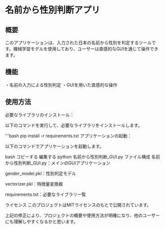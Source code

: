 # 名前から性別判断アプリ
## 概要
このアプリケーションは、入力された日本の名前から性別を判定するツールです。機械学習モデルを使用しており、ユーザーは直感的なGUIを通じて操作できます。​

## 機能
・名前の入力による性別判定​
・GUIを用いた直感的な操作​

## 使用方法
必要なライブラリのインストール：

以下のコマンドを実行して、必要なライブラリをインストールします。

'''bash
pip install -r requirements.txt
アプリケーションの起動：

以下のコマンドでアプリケーションを起動します。

bash
コピーする
編集する
python 名前から性別判断_GUI.py
ファイル構成
名前から性別判断_GUI.py：​メインのGUIアプリケーション​

gender_model.pkl：​性別判定モデル​

vectorizer.pkl：​特徴量変換器​

requirements.txt：​必要なライブラリ一覧​

ライセンス
このプロジェクトはMITライセンスのもとで公開されています。​

上記の修正により、プロジェクトの概要や使用方法が明確になり、他のユーザーにも理解しやすくなるかと思います。



